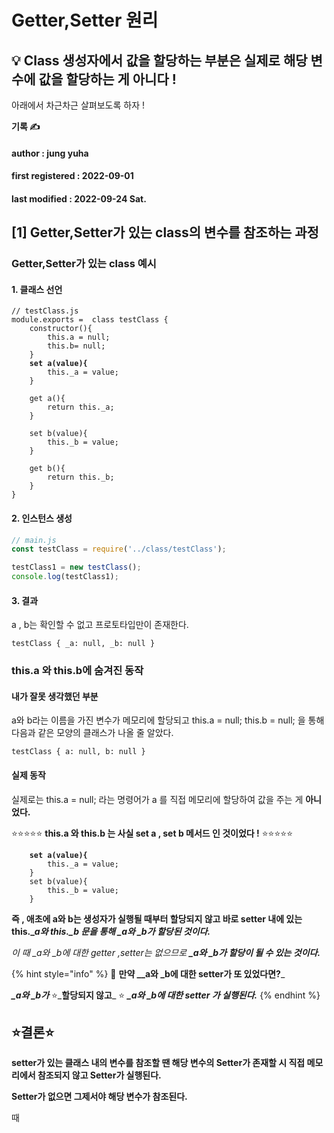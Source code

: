 # Getter,Setter 원리

## 💡 Class 생성자에서 값을 할당하는 부분은 실제로 해당 변수에 값을 할당하는 게 아니다 !

아래에서 차근차근 살펴보도록 하자 !

**기록 ✍️**

#### author : jung yuha

#### first registered : 2022-09-01

#### last modified : 2022-09-24 Sat.

## \[1] Getter,Setter가 있는 class의 변수를 참조하는 과정

### Getter,Setter가 있는 class 예시

#### 1. 클래스 선언

<pre class="language-java"><code class="lang-java">// testClass.js
module.exports =  class testClass {
    constructor(){
        this.a = null;
        this.b= null;
    }
<strong>    set a(value){
</strong>        this._a = value;
    }

    get a(){
        return this._a;
    }

    set b(value){
        this._b = value;
    }

    get b(){
        return this._b;
    }   
}</code></pre>

#### 2. 인스턴스 생성

```javascript
// main.js
const testClass = require('../class/testClass');

testClass1 = new testClass();
console.log(testClass1);
```

#### 3. 결과

a , b는 확인할 수 없고 프로토타입만이 존재한다.

```
testClass { _a: null, _b: null }
```

### this.a 와 this.b에 숨겨진 동작&#x20;

#### 내가 잘못 생각했던 부분

a와 b라는 이름을 가진 변수가 메모리에 할당되고 this.a =  null; this.b = null; 을 통해 다음과 같은 모양의 클래스가 나올 줄 알았다.

```
testClass { a: null, b: null }
```

#### 실제 동작

실제로는 this.a  = null; 라는 명령어가 a 를 직접 메모리에 할당하여 값을 주는 게 **아니었다.**

⭐️⭐️⭐️⭐️⭐️ **this.a 와 this.b 는 사실 set a , set b 메서드 인 것이었다 !** ⭐️⭐️⭐️⭐️⭐️

<pre class="language-javascript"><code class="lang-javascript"><strong>    set a(value){
</strong>        this._a = value;
    }
    set b(value){
        this._b = value;
    }</code></pre>

**즉 , 애초에 a와 b는 생성자가 실행될 때부터 할당되지 않고 바로 setter 내에 있는 this.\_**_**a와 this.\_b 문을 통해 \_a와 \_b가 할당된 것이다.**_

_이 때 \_a와 \_b에 대한 getter ,setter는 없으므로  **\_a와 \_b가 할당이 될 수 있는 것이다.**_

{% hint style="info" %}
🤔 **만약 **_**\_a와 \_b에 대한 setter가 또 있었다면?**_

_**\_a와 \_b가**_ ⭐️_**할당되지 않고**_ ⭐️ _**\_a와 \_b에 대한 setter 가 실행된다.**_
{% endhint %}

## ⭐️결론⭐️

**setter가 있는 클래스 내의 변수를 참조할 땐 해당 변수의 Setter가 존재할 시 직접 메모리에서 참조되지 않고 Setter가 실행된다.**

**Setter가 없으면 그제서야 해당 변수가 참조된다.**



















때&#x20;
